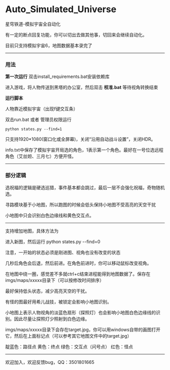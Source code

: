 # Auto_Simulated_Universe
星穹铁道-模拟宇宙全自动化

有一定的断点回复功能，你可以切出去做其他事，切回来会继续自动化。

目前只支持模拟宇宙6，地图数据基本录完了

----------------------------------------------------------------------------------------------

### 用法

**第一次运行**
双击install_requirements.bat安装依赖库

进入游戏，将人物传送到黑塔的办公室，然后双击 **校准.bat** 等待视角转换结束

**运行脚本**

人物靠近模拟宇宙（出现f键交互条）

双击run.bat 或者 管理员权限运行 <pre><code>python states.py --find=1
</code></pre>

只支持1920\*1080(窗口化或全屏幕)，关闭“沿用自动战斗设置”，关闭HDR。

info.txt中保存了模拟宇宙开局选的角色，1表示第一个角色。最好在一号位选远程角色（艾丝妲、三月七）方便开怪。

----------------------------------------------------------------------------------------------

### 部分逻辑

选祝福的逻辑是硬选巡猎，事件基本都会跳过，最后一层不会强化祝福，奇物随机选。

寻路模块基于小地图，所以跑图的时候会低头保持小地图不受高亮的天空干扰

小地图中只会识别白色边缘线和黄色交互点。

----------------------------------------------------------------------------------------------

支持增加地图，具体方法为

进入新图，然后运行 python states.py --find=0

注意，一开始的状态必须是刚进图、视角也没有改变的状态

几秒后角色会后退，然后前进。在角色前进时，你可以移动鼠标改变视角。

在地图中绕一圈，感觉差不多就ctrl+c结束进程能得到地图数据了。保存在imgs/maps/xxxxx目录下（可以按修改时间排序）

最好保持低头状态，减少高亮天空的干扰。

有怪的图最好用希儿战技，被锁定会影响小地图识别。

小地图上表示人物视角的淡蓝色扇形（探照灯）也会影响小地图白色边缘线的识别。因此尽量让探照灯少照射到白色边缘。

imgs/maps/xxxxx目录下会存在target.jpg，你可以用windows自带的画图打开它，然后在上面标记点（可以参考其它地图文件中的target.jpg）

靛蓝色：路径点 黄色：终点 绿色：交互点（问号点） 红色：怪点

----------------------------------------------------------------------------------------------

欢迎加入，欢迎反馈bug，QQ：3501801665
